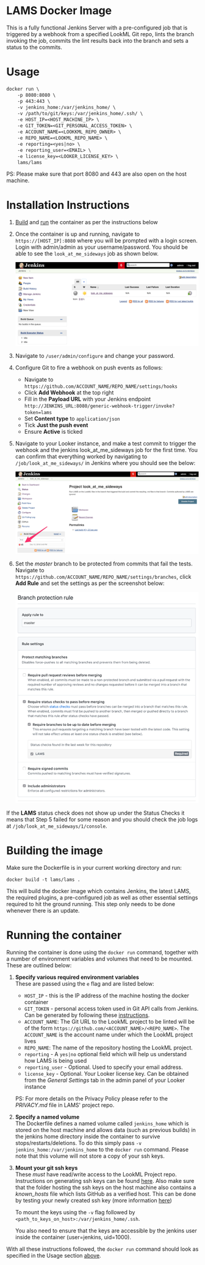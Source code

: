# LAMS Docker Image

This is a fully functional Jenkins Server with a pre-configured job that is triggered by a webhook from a specified LookML Git repo, lints the branch invoking the job, commits the lint results back into the branch and sets a status to the commits. 

<a name=docker_run></a>
# Usage

```
docker run \
    -p 8080:8080 \
    -p 443:443 \
    -v jenkins_home:/var/jenkins_home/ \
    -v /path/to/git/keys:/var/jenkins_home/.ssh/ \
    -e HOST_IP=<HOST_MACHINE_IP> \
    -e GIT_TOKEN=<GIT_PERSONAL_ACCESS_TOKEN> \
    -e ACCOUNT_NAME=<LOOKKML_REPO_OWNER> \
    -e REPO_NAME=<LOOKML_REPO_NAME> \ 
    -e reporting=<yes|no> \
    -e reporting_user=<EMAIL> \ 
    -e license_key=<LOOKER_LICENSE_KEY> \
    lams/lams
``` 

PS: Please make sure that port 8080 and 443 are also open on the host machine. 

# Installation Instructions

1. [Build](#build_container) and [run](#run_container) the container as per the instructions below
2. Once the container is up and running, navigate to `https://[HOST_IP]:8080` where you will be prompted with a login screen. Login with admin/admin as your username/password. You should be able to see the `look_at_me_sideways` job as shown below.
   
   ![Successful build](docs/img/successful-build.png)
   
3. Navigate to `/user/admin/configure` and change your password.
4. Configure Git to fire a webhook on push events as follows:
    - Navigate to `https://github.com/ACCOUNT_NAME/REPO_NAME/settings/hooks` 
    - Click **Add Webhook** at the top right
    - Fill in the **Payload URL** with your Jenkins endpoint `http://JENKINS_URL:8080/generic-webhook-trigger/invoke?token=lams`
    - Set **Content type** to `application/json`
    - Tick **Just the push event**
    - Ensure **Active** is ticked
5. Navigate to your Looker instance, and make a test commit to trigger the webhook and the jenkins look_at_me_sideways job for the first time. You can confirm that everything worked by navigating to `/job/look_at_me_sideways/` in Jenkins where you should see the below:
   
   ![First job](docs/img/first-job.png)

6. Set the _master_ branch to be protected from commits that fail the tests. Navigate to `https://github.com/ACCOUNT_NAME/REPO_NAME/settings/branches`, click **Add Rule** and set the settings as per the screenshot below:

    ![Master protection settings](docs/img/master-protection-settings.png)

If the **LAMS** status check does not show up under the Status Checks it means that Step 5 failed for some reason and you should check the job logs at `/job/look_at_me_sideways/1/console`.

<a name=build_container></a>
# Building the image

Make sure the Dockerfile is in your current working directory and run:

```
docker build -t lams/lams .
```

This will build the docker image which contains Jenkins, the latest LAMS, the required plugins, a pre-configured job as well as other essential settings required to hit the ground running. This step only needs to be done whenever there is an update.

<a name=run_container></a>
# Running the container
Running the container is done using the `docker run` command, together with a number of environment variables and volumes that need to be mounted. These are outlined below:
1. **Specify various required environment variables**
   <br>These are passed using the `e` flag and are listed below:
    * `HOST_IP` - this is the IP address of the machine hosting the docker container
    * `GIT_TOKEN` - personal access token used in Git API calls from Jenkins. Can be generated by following these <a href="https://help.github.com/articles/creating-a-personal-access-token-for-the-command-line/">instructions</a>.
    * `ACCOUNT_NAME`: The Git URL to the LookML project to be linted will be of the form `https://github.com/<ACCOUNT_NAME>/<REPO_NAME>`. The `ACCOUNT_NAME` is the account name under which the LookML project lives
    * `REPO_NAME`: The name of the repository hosting the LookML project. 
    * `reporting` - A `yes|no` optional field which will help us understand how LAMS is being used
    * `reporting_user` - Optional. Used to specify your email address.
    * `license_key` - Optional. Your Looker license key. Can be obtained from the _General Settings_ tab in the admin panel of your Looker instance

     PS: For more details on the Privacy Policy please refer to the _PRIVACY.md_ file in LAMS' project repo. <br>
2.  **Specify a named volume**
    <br>The Dockerfile defines a named volume called `jenkins_home` which is stored on the host machine and allows data (such as previous builds) in the jenkins home directory inside the container to survive stops/restarts/deletions. To do this simply pass `-v jenkins_home:/var/jenkins_home` to the `docker run` command. Please note that this volume will not store a copy of your ssh keys. 
3. **Mount your git ssh keys**
    <br>These _must_ have read/write access to the LookML Project repo. Instructions on generating ssh keys can be found <a href="https://help.github.com/articles/generating-a-new-ssh-key-and-adding-it-to-the-ssh-agent/">here</a>. Also make sure that the folder hosting the ssh keys on the host machine also contains a _known_hosts_ file which lists GitHub as a verified host. This can be done by testing your newly created ssh key (more information <a href="https://help.github.com/articles/testing-your-ssh-connection/">here</a>)

    To mount the keys using the `-v` flag followed by `<path_to_keys_on_host>:/var/jenkins_home/.ssh`.

    You also need to ensure that the keys are accessible by the jenkins user inside the container (user=jenkins, uid=1000).

With all these instructions followed, the `docker run` command should look as specified in the Usage section [above](#docker_run).


